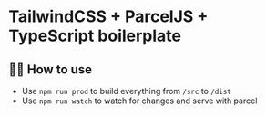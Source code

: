 # TailwindCSS + ParcelJS + TypeScript boilerplate

## 🏄‍♀️ How to use
- Use `npm run prod` to build everything from `/src` to `/dist`
- Use `npm run watch` to watch for changes and serve with parcel
